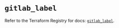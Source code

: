 # `gitlab_label`

Refer to the Terraform Registry for docs: [`gitlab_label`](https://registry.terraform.io/providers/gitlabhq/gitlab/16.7.0/docs/resources/label).
